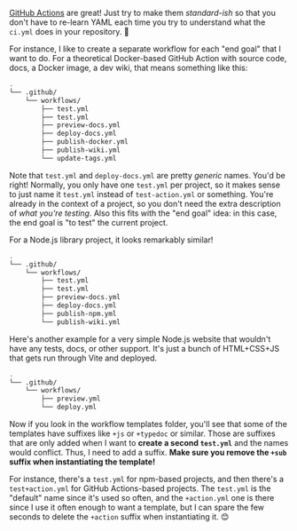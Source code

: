 [GitHub Actions] are great! Just try to make them _standard-ish_ so that you
don't have to re-learn YAML each time you try to understand what the `ci.yml`
does in your repository. 🤣

For instance, I like to create a separate workflow for each "end goal" that I
want to do. For a theoretical Docker-based GitHub Action with source code, docs,
a Docker image, a dev wiki, that means something like this:

```sh
.
└── .github/
    └── workflows/
        ├── test.yml
        ├── test.yml
        ├── preview-docs.yml
        ├── deploy-docs.yml
        ├── publish-docker.yml
        ├── publish-wiki.yml
        └── update-tags.yml
```

Note that `test.yml` and `deploy-docs.yml` are pretty _generic_ names. You'd be
right! Normally, you only have one `test.yml` per project, so it makes sense to
just name it `test.yml` instead of `test-action.yml` or something. You're
already in the context of a project, so you don't need the extra description of
_what you're testing_. Also this fits with the "end goal" idea: in this case,
the end goal is "to test" the current project.

For a Node.js library project, it looks remarkably similar!

```sh
.
└── .github/
    └── workflows/
        ├── test.yml
        ├── test.yml
        ├── preview-docs.yml
        ├── deploy-docs.yml
        ├── publish-npm.yml
        └── publish-wiki.yml
```

Here's another example for a very simple Node.js website that wouldn't have any
tests, docs, or other support. It's just a bunch of HTML+CSS+JS that gets run
through Vite and deployed.

```sh
.
└── .github/
    └── workflows/
        ├── preview.yml
        └── deploy.yml
```

Now if you look in the workflow templates folder, you'll see that some of the
templates have suffixes like `+js` or `+typedoc` or similar. Those are suffixes
that are only added when I want to **create a second `test.yml`** and the names
would conflict. Thus, I need to add a suffix. **Make sure you remove the
`+sub` suffix when instantiating the template!**

For instance, there's a `test.yml` for npm-based projects, and then there's a
`test+action.yml` for GitHub Actions-based projects. The `test.yml` is the
"default" name since it's used so often, and the `+action.yml` one is there
since I use it often enough to want a template, but I can spare the few seconds
to delete the `+action` suffix when instantiating it. 😊

[GitHub Actions]: https://github.com/features/actions
